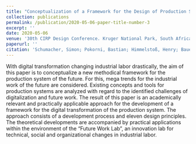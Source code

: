 ```yaml
---
title: "Conceptualization of a Framework for the Design of Production Systems and Industrial Workplaces"
collection: publications
permalink: /publication/2020-05-06-paper-title-number-3
excerpt: ''
date: 2020-05-06
venue: '30th CIRP Design Conference. Kruger National Park, South Africa'
paperurl: ''
citation: 'Schumacher, Simon; Pokorni, Bastian; Himmelstoß, Henry; Bauernhansl, Thomas (2020). &quot;Conceptualization of a Framework for the Design of Production Systems and Industrial Workplaces.&quot; <i>Procedia CIRP</i>. ().'
---
```

With digital transformation changing industrial labor drastically, the aim of this paper is to conceptualize a new methodical framework for the production system of the future. For this, mega trends for the industrial work of the future are considered. Existing concepts and tools for production systems are analyzed with regard to the identified challenges of digitalization and future work. The result of this paper is an academically relevant and practically applicable approach for the development of a framework for the digital transformation of the production system. The approach consists of a development process and eleven design principles. The theoretical developments are accompanied by practical applications within the environment of the “Future Work Lab”, an innovation lab for technical, social and organizational changes in industrial labor.
